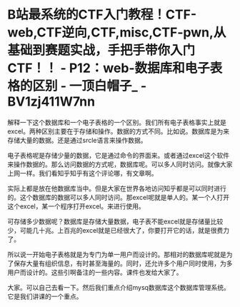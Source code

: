 # B站最系统的CTF入门教程！CTF-web,CTF逆向,CTF,misc,CTF-pwn,从基础到赛题实战，手把手带你入门CTF！！ - P12：web-数据库和电子表格的区别 - 一顶白帽子_ - BV1zj411W7nn

解释一下这个数据库和一个电子表格的一个区别。我们所有电子表格事实上就是excel。两种区别主要在于存储和操作。数据的方式不同。比如说。数据库是为来存储大量的数据。还是通过srcle语言来操作数据。

电子表格呢是存储少量的数据，它是通过命令的界面来。或者通过excel这个软件来操作数据的。那么访问数据的方式呢，数据库呢。可以多人同时访问。就像大家上网一样。我们看知乎知乎有这个评论哪，有文章啊。

实际上都是放在他数据库当中。但是大家在世界各地访问知乎都是可以同时进行的。这个数据库的数据可以多人同时访问。那excel呢就是单人的。某一个人打开这个excel，某一个程序打开excel。来进行使用。

可存储多少数据呢？数据库是存储大量数据，电子表不能excel就是存储量比较少，可能几十兆。上百兆的excel就是已经很大了，你要打开它的话，就是很费力了。

所以说一开始电子表格就是为专门为单一用户而设计的。那相对的数据库呢就是为了保存大量有组织信息，有时甚至海量的。同时，还允许多个用户同时使用，为多用户而设计的。这些引啊备注的一些内容。课件也发给大家了。

大家。可以自己去看一下。然后我们重点介绍mysq数据库这个数据库管理系统。它是我们讲课的一个重点。